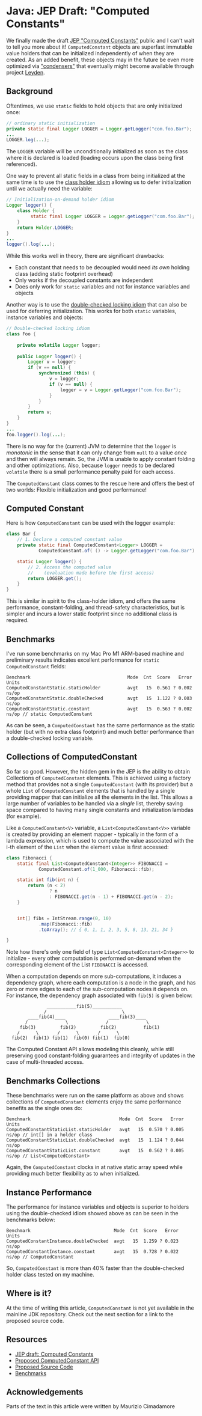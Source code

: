 # Java: JEP Draft: "Computed Constants"

We finally made the draft [JEP "Computed Constants"](https://openjdk.org/jeps/8312611) public and I can't wait to tell you more about it! `ComputedConstant` objects are superfast immutable value holders that can be initialized independently of when they are created. As an added benefit, these objects may in the future be even more optimized via ["condensers"](https://openjdk.org/projects/leyden/notes/03-toward-condensers) that eventually might become available through project [Leyden](https://openjdk.org/projects/leyden/).

## Background

Oftentimes, we use `static` fields to hold objects that are only initialized once:

```java
// ordinary static initialization
private static final Logger LOGGER = Logger.getLogger("com.foo.Bar");
...
LOGGER.log(...);
```
The `LOGGER` variable will be unconditionally initialized as soon as the class where it is declared is loaded (loading occurs upon the class being first referenced).

One way to prevent all static fields in a class from being initialized at the same time is to use the [class holder idiom](https://en.wikipedia.org/wiki/Initialization-on-demand_holder_idiom) allowing us to defer initialization until we actually need the variable:

```java
// Initialization-on-demand holder idiom
Logger logger() {
    class Holder {
         static final Logger LOGGER = Logger.getLogger("com.foo.Bar");
    }
    return Holder.LOGGER;
}
...
logger().log(...);
```

While this works well in theory, there are significant drawbacks:
 * Each constant that needs to be decoupled would need _its own_ holding class (adding static footprint overhead)
 * Only works if the decoupled constants are independent
 * Does only work for `static` variables and not for instance variables and objects

Another way is to use the  [double-checked locking idiom](https://en.wikipedia.org/wiki/Double-checked_locking) that can also be used for deferring initialization. This works for both `static` variables, instance variables and objects:

```java
// Double-checked locking idiom
class Foo {
    
    private volatile Logger logger;
    
    public Logger logger() {
        Logger v = logger;
        if (v == null) {
            synchronized (this) {
                v = logger;
                if (v == null) {
                    logger = v = Logger.getLogger("com.foo.Bar");
                }
            }
        }
        return v;
    }
}
...
foo.logger().log(...);
```
There is no way for the (current) JVM to determine that the `logger` is _monotonic_ in the sense that it can only change from `null` to a value _once_ and then will always remain. So, the JVM is unable to apply constant folding and other optimizations. Also, because `logger` needs to be declared `volatile` there is a small performance penalty paid for each access.

The `ComputedConstant` class comes to the rescue here and offers the best of two worlds: Flexible initialization and good performance!

## Computed Constant

Here is how `ComputedConstant` can be used with the logger example:

```java
class Bar {
    // 1. Declare a computed constant value
    private static final ComputedConstant<Logger> LOGGER =
            ComputedConstant.of( () -> Logger.getLogger("com.foo.Bar") );

    static Logger logger() {
        // 2. Access the computed value 
        //    (evaluation made before the first access)
        return LOGGER.get();
    }
}
```

This is similar in spirit to the class-holder idiom, and offers the same performance, constant-folding, and thread-safety characteristics, but is simpler and incurs a lower static footprint since no additional class is required.

## Benchmarks

I've run some benchmarks on my Mac Pro M1 ARM-based machine and preliminary results indicates excellent performance for `static` `ComputedConstant` fields:

```text
Benchmark                                    Mode  Cnt  Score   Error  Units
ComputedConstantStatic.staticHolder          avgt   15  0.561 ? 0.002  ns/op
ComputedConstantStatic.doubleChecked         avgt   15  1.122 ? 0.003  ns/op
ComputedConstantStatic.constant              avgt   15  0.563 ? 0.002  ns/op // static ComputedConstant
```

As can be seen, a `ComputedConstant` has the same performance as the static holder (but with no extra class footprint) and much better performance than a double-checked locking variable. 

## Collections of ComputedConstant

So far so good. However, the hidden gem in the JEP is the ability to obtain Collections of `ComputedConstant` elements. This is achieved using a factory method that provides not a single `ComputedConstant` (with its provider) but a whole `List` of `ComputedConstant` elements that is handled by a single providing mapper that can initialize all the elements in the list. This allows a large number of variables to be handled via a _single_ list, thereby saving space compared to having many single constants and initialization lambdas (for example). 

Like a `ComputedConstant<V>` variable, a `List<ComputedConstant<V>>` variable is created by providing an element mapper - typically in the form of a lambda expression, which is used to compute the value associated with the i-th element of the `List` when the element value is first accessed:

```java
class Fibonacci {
    static final List<ComputedConstant<Integer>> FIBONACCI =
            ComputedConstant.of(1_000, Fibonacci::fib);

    static int fib(int n) {
        return (n < 2)
                ? n
                : FIBONACCI.get(n - 1) + FIBONACCI.get(n - 2);
    }


    int[] fibs = IntStream.range(0, 10)
            .map(Fibonacci::fib)
            .toArray(); // { 0, 1, 1, 2, 3, 5, 8, 13, 21, 34 }

}
```
Note how there's only one field of type `List<ComputedConstant<Integer>>` to initialize - every other computation is performed on-demand when the corresponding element of the List `FIBONACCI` is accessed. 

When a computation depends on more sub-computations, it induces a dependency graph, where each computation is a node in the graph, and has zero or more edges to each of the sub-computation nodes it depends on. For instance, the dependency graph associated with `fib(5)` is given below:

```text
               ___________fib(5)___________
              /                            \
        ____fib(4)____                ____fib(3)____
       /              \              /              \
     fib(3)         fib(2)         fib(2)          fib(1)
    /      \       /      \       /      \    
  fib(2)  fib(1) fib(1)  fib(0) fib(1)  fib(0)
```

The Computed Constant API allows modeling this cleanly, while still preserving good constant-folding guarantees and integrity of updates in the case of multi-threaded access.

## Benchmarks Collections

These benchmarks were run on the same platform as above and shows collections of `ComputedConstant` elements enjoy the same performance benefits as the single ones do:

```text
Benchmark                                 Mode  Cnt  Score   Error  Units
ComputedConstantStaticList.staticHolder   avgt   15  0.570 ? 0.005  ns/op // int[] in a holder class
ComputedConstantStaticList.doubleChecked  avgt   15  1.124 ? 0.044  ns/op
ComputedConstantStaticList.constant       avgt   15  0.562 ? 0.005  ns/op // List<ComputedConstant>
```

Again, the `ComputedConstant` clocks in at native static array speed while providing much better flexibility as to when initialized.

## Instance Performance

The performance for instance variables and objects is superior to holders using the double-checked idiom showed above as can be seen in the benchmarks below:

```text
Benchmark                               Mode  Cnt  Score   Error  Units
ComputedConstantInstance.doubleChecked  avgt   15  1.259 ? 0.023  ns/op
ComputedConstantInstance.constant       avgt   15  0.728 ? 0.022  ns/op // ComputedConstant
```

So, `ComputedConstant` is more than 40% faster than the double-checked holder class tested on my machine.

## Where is it?

At the time of writing this article, `ComputedConstant` is not yet available in the mainline JDK repository. Check out the next section for a link to the proposed source code.

## Resources

 * [JEP draft: Computed Constants](https://openjdk.org/jeps/8312611)
 * [Proposed ComputedConstant API](https://cr.openjdk.org/~pminborg/computed-constant/api/java.base/java/lang/ComputedConstant.html)
 * [Proposed Source Code](https://github.com/openjdk/leyden/blob/computed-constants/src/java.base/share/classes/java/lang/ComputedConstant.java)
 * [Benchmarks](https://github.com/openjdk/leyden/blob/computed-constants/test/micro/org/openjdk/bench/java/lang/ComputedConstantStatic.java)

## Acknowledgements

Parts of the text in this article were written by Maurizio Cimadamore


